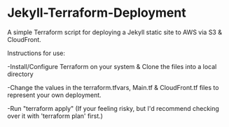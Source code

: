 # Jekyll-Terraform-Deployment
A simple Terraform script for deploying a Jekyll static site to AWS via S3 &amp; CloudFront.

Instructions for use:

-Install/Configure Terraform on your system & Clone the files into a local directory

-Change the values in the terraform.tfvars, Main.tf & CloudFront.tf files to represent your own deployment.

-Run "terraform apply" (If your feeling risky, but I'd recommend checking over it with 'terraform plan' first.)

